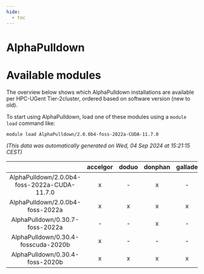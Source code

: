```yaml
---
hide:
  - toc
---
```


AlphaPulldown
=============

# Available modules


The overview below shows which AlphaPulldown installations are available per HPC-UGent Tier-2cluster, ordered based on software version (new to old).

To start using AlphaPulldown, load one of these modules using a `module load` command like:

```shell
module load AlphaPulldown/2.0.0b4-foss-2022a-CUDA-11.7.0
```

*(This data was automatically generated on Wed, 04 Sep 2024 at 15:21:15 CEST)*  

| |accelgor|doduo|donphan|gallade|joltik|shinx|skitty|
| :---: | :---: | :---: | :---: | :---: | :---: | :---: | :---: |
|AlphaPulldown/2.0.0b4-foss-2022a-CUDA-11.7.0|x|-|x|-|x|-|-|
|AlphaPulldown/2.0.0b4-foss-2022a|x|x|x|x|x|-|x|
|AlphaPulldown/0.30.7-foss-2022a|-|-|x|-|x|-|-|
|AlphaPulldown/0.30.4-fosscuda-2020b|x|-|-|-|x|-|-|
|AlphaPulldown/0.30.4-foss-2020b|x|x|x|x|x|-|x|
